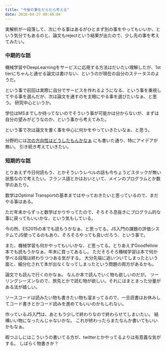 ```yaml
---
title: "今後の事をだらだら考える"
date: 2018-04-27 00:40:04
---
```


実解析が一段落して、次にやる事はあるがひとまず別の事をやってもいいか、という気分でもあるのと、論文もrejectという結果が出たので、少し先の事を考えてみたい。

### 中期的な話

機械学習やDeepLearningをサービスに応用する方法はだいたい理解したが、1st tierにちゃんと通せる論文は書けない、というのが現在の自分のステータスのようだ。

という事で前回は実際に自分でサービスを作れるようになる、という事を重視してやる事を選んだが、次は論文を通すのを主眼にやる事を選びたいなぁ、と思う。
研究中心というか。

学位はMSまでしか持ってないのでそういう事が可能かは分からないが、まずは自分の望みがどうなのか、という事から考えてみた。

という事で次は論文を書く事を中心に何かをやっていきたいなぁ、と思う。

分野的には[次の方向性はどうしたもんかなぁ](https://karino2.github.io/2018/04/22/183.html)
にも書いた通り、特にアイデアが無い。
引き続き考えていきたい。

### 短期的な話

とりあえず今日何読もう、とかそういうレベルの話も今ちょうどスタックが無い状態なので考えたい。フランス語とかはおいといて、メインのプログラムとか数学のあたり。

数学はOptimal Transportの基本まではやっておきたいと思っているので、まだやる事はある。

ただ年末からずっと数学ばかりやってたので、そろそろ息抜きにプログラム的な事に戻ってもいいかな、という気もしている。

今の所、ES2015の本でも読もうかなぁ、と思ってる。JS入門の課題の評価システムでJS使ってるのもあり、そろそろやっても良いだろう、という事で。

また、機械学習も何かやってもいいかな、と思ってる。とりあえずGoodfellow本でも読もうかなぁ、年末に買ってあるし。
ただそろそろ機械学習は本で何か学べる段階は終わりつつある気がする。
大分先端に追いついてしまったという面と、細分化されて本が出なくなってしまったという問題の両方があるかも。

論文でも読んで行くのかなぁ。
なんか本で読んでいく物も欲しいのだが。
ツーリングシーズンなので、旅先とかで読む物が欲しい。それにはまとまった分量がある法が嬉しい。

ソースコードは読みたい物も書きたい物も溜まってるので、一旦読書はお休みしてコード書きとかコード読みを進めてもいいのかもしれない。

作っているJS入門は、あともう少しで終わりなので終わらせてしまいたい。
結構いい物になったんじゃないかな。
これが終わったらまたなんか書いてもいいかもなぁ。

暇つぶしにはこういうの書いてる方が、twitterとかやってるよりは有意義な気がする。
しばらく物書きか？
